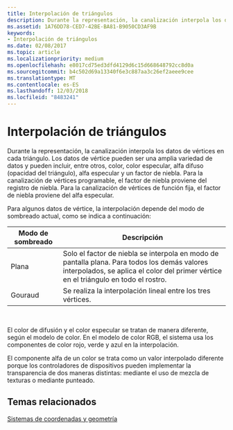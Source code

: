 ```yaml
---
title: Interpolación de triángulos
description: Durante la representación, la canalización interpola los datos de vértices en cada triángulo.
ms.assetid: 1A76DD78-CED7-42BE-BA81-B9050CD3AF9B
keywords:
- Interpolación de triángulos
ms.date: 02/08/2017
ms.topic: article
ms.localizationpriority: medium
ms.openlocfilehash: e8017cd75ed3dfd4129d6c15d668648792cc8d0a
ms.sourcegitcommit: b4c502d69a13340f6e3c887aa3c26ef2aeee9cee
ms.translationtype: MT
ms.contentlocale: es-ES
ms.lasthandoff: 12/03/2018
ms.locfileid: "8483241"
---
```

# <a name="triangle-interpolation"></a>Interpolación de triángulos


Durante la representación, la canalización interpola los datos de vértices en cada triángulo. Los datos de vértice pueden ser una amplia variedad de datos y pueden incluir, entre otros, color, color especular, alfa difuso (opacidad del triángulo), alfa especular y un factor de niebla. Para la canalización de vértices programable, el factor de niebla proviene del registro de niebla. Para la canalización de vértices de función fija, el factor de niebla proviene del alfa especular.

Para algunos datos de vértice, la interpolación depende del modo de sombreado actual, como se indica a continuación:

| Modo de sombreado | Descripción                                                                                                                                                                 |
|--------------|-----------------------------------------------------------------------------------------------------------------------------------------------------------------------------|
| Plana         | Solo el factor de niebla se interpola en modo de pantalla plana. Para todos los demás valores interpolados, se aplica el color del primer vértice en el triángulo en todo el rostro. |
| Gouraud      | Se realiza la interpolación lineal entre los tres vértices.                                                                                                               |

 

El color de difusión y el color especular se tratan de manera diferente, según el modelo de color. En el modelo de color RGB, el sistema usa los componentes de color rojo, verde y azul en la interpolación.

El componente alfa de un color se trata como un valor interpolado diferente porque los controladores de dispositivos pueden implementar la transparencia de dos maneras distintas: mediante el uso de mezcla de texturas o mediante punteado.

## <a name="span-idrelated-topicsspanrelated-topics"></a><span id="related-topics"></span>Temas relacionados


[Sistemas de coordenadas y geometría](coordinate-systems-and-geometry.md)

 

 





